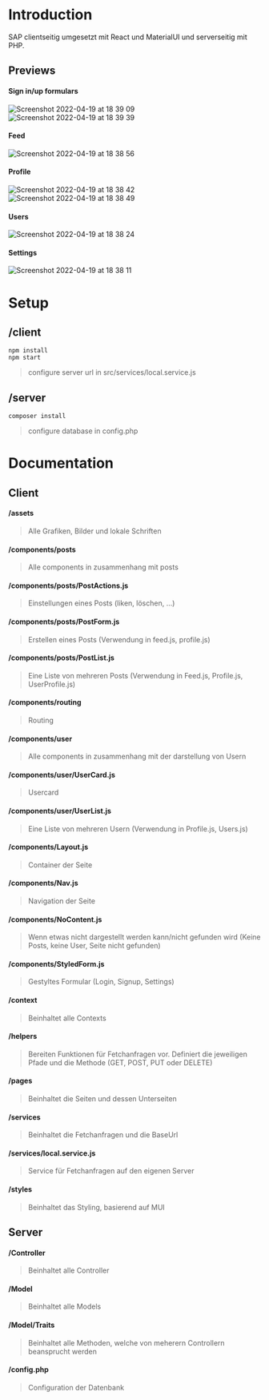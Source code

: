 # Introduction
SAP clientseitig umgesetzt mit React und MaterialUI und serverseitig mit PHP.

## Previews
#### Sign in/up formulars
![Screenshot 2022-04-19 at 18 39 09](https://user-images.githubusercontent.com/31021961/224061775-cfafcc1f-0e89-4229-8ed2-6edf9fe68467.png)
![Screenshot 2022-04-19 at 18 39 39](https://user-images.githubusercontent.com/31021961/224061777-c9c42e51-aec2-4213-a85b-2c42572a5913.png)
#### Feed
![Screenshot 2022-04-19 at 18 38 56](https://user-images.githubusercontent.com/31021961/224061771-362cf27d-1c7e-462a-a922-70794624c808.png)
#### Profile
![Screenshot 2022-04-19 at 18 38 42](https://user-images.githubusercontent.com/31021961/224061764-0d0815f6-43f6-4930-a771-b959293008a6.png)
![Screenshot 2022-04-19 at 18 38 49](https://user-images.githubusercontent.com/31021961/224061767-6104f2a6-de4f-4776-8288-8d4d1dd318e3.png)
#### Users
![Screenshot 2022-04-19 at 18 38 24](https://user-images.githubusercontent.com/31021961/224061761-17bd8288-4cec-4db4-86e6-dddd1ef236a5.png)
#### Settings
![Screenshot 2022-04-19 at 18 38 11](https://user-images.githubusercontent.com/31021961/224061752-f0967fea-1310-490e-8b05-fffb072845f1.png)

# Setup
## /client 
    npm install
    npm start
> configure server url in src/services/local.service.js

## /server 
    composer install
> configure database in config.php

# Documentation
## Client
#### /assets
> Alle Grafiken, Bilder und lokale Schriften

#### /components/posts
> Alle components in zusammenhang mit posts
#### /components/posts/PostActions.js
> Einstellungen eines Posts (liken, löschen, ...)
#### /components/posts/PostForm.js
> Erstellen eines Posts (Verwendung in feed.js, profile.js)
#### /components/posts/PostList.js
> Eine Liste von mehreren Posts (Verwendung in Feed.js, Profile.js, UserProfile.js)
#### /components/routing
> Routing
#### /components/user
> Alle components in zusammenhang mit der darstellung von Usern
#### /components/user/UserCard.js
> Usercard
#### /components/user/UserList.js
> Eine Liste von mehreren Usern (Verwendung in Profile.js, Users.js)
#### /components/Layout.js
> Container der Seite
#### /components/Nav.js
> Navigation der Seite
#### /components/NoContent.js
> Wenn etwas nicht dargestellt werden kann/nicht gefunden wird (Keine Posts, keine User, Seite nicht gefunden)
#### /components/StyledForm.js
> Gestyltes Formular (Login, Signup, Settings)
#### /context
> Beinhaltet alle Contexts
#### /helpers
> Bereiten Funktionen für Fetchanfragen vor. Definiert die jeweiligen Pfade und die Methode (GET, POST, PUT oder DELETE)
#### /pages
> Beinhaltet die Seiten und dessen Unterseiten
#### /services
> Beinhaltet die Fetchanfragen und die BaseUrl<br>
#### /services/local.service.js
> Service für Fetchanfragen auf den eigenen Server
#### /styles
> Beinhaltet das Styling, basierend auf MUI

## Server
#### /Controller
> Beinhaltet alle Controller
#### /Model
> Beinhaltet alle Models
#### /Model/Traits
> Beinhaltet alle Methoden, welche von meherern Controllern beansprucht werden 
#### /config.php
> Configuration der Datenbank
